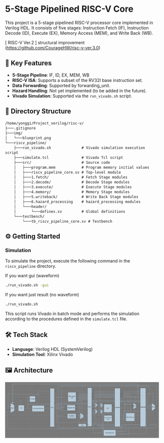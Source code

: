 # 5-Stage Pipelined RISC-V Core

This project is a 5-stage pipelined RISC-V processor core implemented in Verilog HDL. It consists of five stages: Instruction Fetch (IF), Instruction Decode (ID), Execute (EX), Memory Access (MEM), and Write Back (WB).

[ RISC-V Ver.2 ] structural improvement
(https://github.com/CourageHW/risc-v-ver.3.0)
## 🚀 Key Features

-   **5-Stage Pipeline**: IF, ID, EX, MEM, WB
-   **RISC-V ISA**: Supports a subset of the RV32I base instruction set.
-   **Data Forwarding**: Supported by forwarding_unit.
-   **Hazard Handling**: Not yet implemented (to be added in the future).
-   **Vivado Simulation**: Supported via the `run_vivado.sh` script.

## 📂 Directory Structure

```
/home/yonggi/Project_verilog/risc-v/
├───.gitignore
├───img/
│   └───blueprint.png
└───riscv_pipeline/
    ├───run_vivado.sh              # Vivado simulation execution script
    ├───simulate.tcl               # Vivado Tcl script
    ├───src/                       # Source code
    │   ├───program.mem            # Program memory initial values
    │   ├───riscv_pipeline_core.sv # Top-level module
    │   ├───1.fetch/               # Fetch Stage modules
    │   ├───2.decode/              # Decode Stage modules
    │   ├───3.execute/             # Execute Stage modules
    │   ├───4.memory/              # Memory Stage modules
    │   ├───5.writeback/           # Write Back Stage modules
    │   ├───6.hazard_processing    # hazard_processing modules
    │   └───header/
    │       └───defines.sv         # Global definitions
    └───testbench/
        └───tb_riscv_pipeline_core.sv # Testbench
```

## ⚙️ Getting Started

### Simulation

To simulate the project, execute the following command in the `riscv_pipeline` directory.

If you want gui (waveform)
```bash
./run_vivado.sh -gui
```

If you want just result (no waveform)
```bash
./run_vivado.sh
```

This script runs Vivado in batch mode and performs the simulation according to the procedures defined in the `simulate.tcl` file.

## 🛠️ Tech Stack

-   **Language**: Verilog HDL (SystemVerilog)
-   **Simulation Tool**: Xilinx Vivado

## 🖼️ Architecture
![Blueprint](img/blueprint.png)
